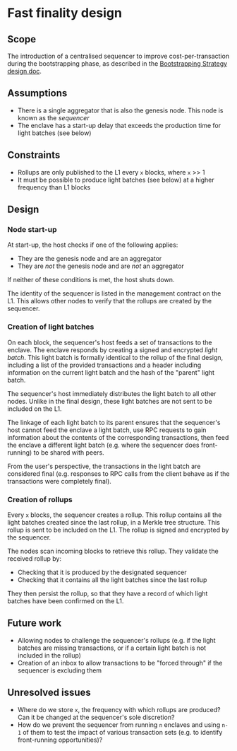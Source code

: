 # Fast finality design

## Scope

The introduction of a centralised sequencer to improve cost-per-transaction during the bootstrapping phase, as 
described in the [Bootstrapping Strategy design doc](./Bootstrapping_strategy.md).

## Assumptions

* There is a single aggregator that is also the genesis node. This node is known as the *sequencer*
* The enclave has a start-up delay that exceeds the production time for light batches (see below)

## Constraints

* Rollups are only published to the L1 every `x` blocks, where `x` >> 1
* It must be possible to produce light batches (see below) at a higher frequency than L1 blocks

## Design

### Node start-up

At start-up, the host checks if one of the following applies:

* They are the genesis node and are an aggregator
* They are *not* the genesis node and are *not* an aggregator

If neither of these conditions is met, the host shuts down.

The identity of the sequencer is listed in the management contract on the L1. This allows other nodes to verify that 
the rollups are created by the sequencer.

### Creation of light batches

On each block, the sequencer's host feeds a set of transactions to the enclave. The enclave responds by creating a 
signed and encrypted *light batch*. This light batch is formally identical to the rollup of the final design, including 
a list of the provided transactions and a header including information on the current light batch and the hash of the 
"parent" light batch.

The sequencer's host immediately distributes the light batch to all other nodes. Unlike in the final design, these 
light batches are not sent to be included on the L1.

The linkage of each light batch to its parent ensures that the sequencer's host cannot feed the enclave a light batch, 
use RPC requests to gain information about the contents of the corresponding transactions, then feed the enclave a 
different light batch (e.g. where the sequencer does front-running) to be shared with peers.

From the user's perspective, the transactions in the light batch are considered final (e.g. responses to RPC calls from 
the client behave as if the transactions were completely final).

### Creation of rollups

Every `x` blocks, the sequencer creates a rollup. This rollup contains all the light batches created since the last 
rollup, in a Merkle tree structure. This rollup is sent to be included on the L1.  The rollup is signed and encrypted 
by the sequencer.

The nodes scan incoming blocks to retrieve this rollup. They validate the received rollup by:

* Checking that it is produced by the designated sequencer
* Checking that it contains all the light batches since the last rollup

They then persist the rollup, so that they have a record of which light batches have been confirmed on the L1.

## Future work

* Allowing nodes to challenge the sequencer's rollups (e.g. if the light batches are missing transactions, or if a 
  certain light batch is not included in the rollup)
* Creation of an inbox to allow transactions to be "forced through" if the sequencer is excluding them

## Unresolved issues

* Where do we store `x`, the frequency with which rollups are produced? Can it be changed at the sequencer's sole 
  discretion?
* How do we prevent the sequencer from running `n` enclaves and using `n-1` of them to test the impact of various 
  transaction sets (e.g. to identify front-running opportunities)?

